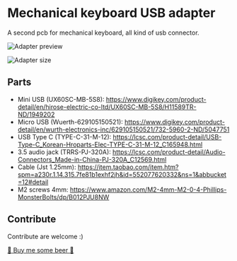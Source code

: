 # Mechanical keyboard USB adapter
A second pcb for mechanical keyboard, all kind of usb connector.

![Adapter preview](https://i.imgur.com/EY8viZ9.png)


![Adapter size](https://i.imgur.com/XDYlZcD.jpg)


## Parts

- Mini USB (UX60SC-MB-5S8): https://www.digikey.com/product-detail/en/hirose-electric-co-ltd/UX60SC-MB-5S8/H11589TR-ND/1949202
- Micro USB (Wuerth-629105150521): https://www.digikey.com/product-detail/en/wurth-electronics-inc/629105150521/732-5960-2-ND/5047751
- USB Type C (TYPE-C-31-M-12): https://lcsc.com/product-detail/USB-Type-C_Korean-Hroparts-Elec-TYPE-C-31-M-12_C165948.html
- 3.5 audio jack (TRRS-PJ-320A): https://lcsc.com/product-detail/Audio-Connectors_Made-in-China-PJ-320A_C12569.html
- Cable (Jst 1.25mm): https://item.taobao.com/item.htm?spm=a230r.1.14.315.7fe81b1exhf2jh&id=552077620332&ns=1&abbucket=12#detail
- M2 screws 4mm: https://www.amazon.com/M2-4mm-M2-0-4-Phillips-MonsterBolts/dp/B012PJU8NW


## Contribute

Contribute are welcome :)

[🍺 Buy me some beer 🍺](https://paypal.me/Keysekai) 
